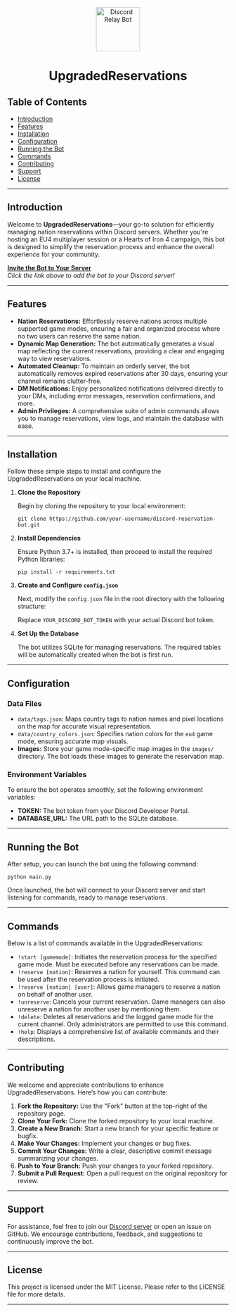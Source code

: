 <div align="center">
    <img src="https://i.imgur.com/F60J2JS.png" alt="Discord Relay Bot" width="100" />
    <h1>UpgradedReservations</h1>
</div>

## **Table of Contents**
- [Introduction](#introduction)
- [Features](#features)
- [Installation](#installation)
- [Configuration](#configuration)
- [Running the Bot](#running-the-bot)
- [Commands](#commands)
- [Contributing](#contributing)
- [Support](#support)
- [License](#license)

---

## **Introduction**

Welcome to **UpgradedReservations**—your go-to solution for efficiently managing nation reservations within Discord servers. Whether you're hosting an EU4 multiplayer session or a Hearts of Iron 4 campaign, this bot is designed to simplify the reservation process and enhance the overall experience for your community.

[**Invite the Bot to Your Server**](https://discord.com/oauth2/authorize?client_id=733588874500243486&scope=bot)  
*Click the link above to add the bot to your Discord server!*

---

## **Features**

- **Nation Reservations:** Effortlessly reserve nations across multiple supported game modes, ensuring a fair and organized process where no two users can reserve the same nation.
- **Dynamic Map Generation:** The bot automatically generates a visual map reflecting the current reservations, providing a clear and engaging way to view reservations.
- **Automated Cleanup:** To maintain an orderly server, the bot automatically removes expired reservations after 30 days, ensuring your channel remains clutter-free.
- **DM Notifications:** Enjoy personalized notifications delivered directly to your DMs, including error messages, reservation confirmations, and more.
- **Admin Privileges:** A comprehensive suite of admin commands allows you to manage reservations, view logs, and maintain the database with ease.

---

## **Installation**

Follow these simple steps to install and configure the UpgradedReservations on your local machine.

1. **Clone the Repository**

   Begin by cloning the repository to your local environment:

   ```git clone https://github.com/your-username/discord-reservation-bot.git```

2. **Install Dependencies**

   Ensure Python 3.7+ is installed, then proceed to install the required Python libraries:

   ```pip install -r requirements.txt```

3. **Create and Configure `config.json`**

   Next, modify the `config.json` file in the root directory with the following structure:
   
   Replace `YOUR_DISCORD_BOT_TOKEN` with your actual Discord bot token.

4. **Set Up the Database**

   The bot utilizes SQLite for managing reservations. The required tables will be automatically created when the bot is first run.

---

## **Configuration**

### **Data Files**

- `data/tags.json`: Maps country tags to nation names and pixel locations on the map for accurate visual representation.
- `data/country_colors.json`: Specifies nation colors for the `eu4` game mode, ensuring accurate map visuals.
- **Images:** Store your game mode-specific map images in the `images/` directory. The bot loads these images to generate the reservation map.

### **Environment Variables**

To ensure the bot operates smoothly, set the following environment variables:

- **TOKEN:** The bot token from your Discord Developer Portal.
- **DATABASE_URL:** The URL path to the SQLite database.

---

## **Running the Bot**

After setup, you can launch the bot using the following command:

```python main.py```

Once launched, the bot will connect to your Discord server and start listening for commands, ready to manage reservations.

---

## **Commands**

Below is a list of commands available in the UpgradedReservations:

- `!start [gamemode]`: Initiates the reservation process for the specified game mode. Must be executed before any reservations can be made.
- `!reserve [nation]`: Reserves a nation for yourself. This command can be used after the reservation process is initiated.
- `!reserve [nation] [user]`: Allows game managers to reserve a nation on behalf of another user.
- `!unreserve`: Cancels your current reservation. Game managers can also unreserve a nation for another user by mentioning them.
- `!delete`: Deletes all reservations and the logged game mode for the current channel. Only administrators are permitted to use this command.
- `!help`: Displays a comprehensive list of available commands and their descriptions.

---

## **Contributing**

We welcome and appreciate contributions to enhance UpgradedReservations. Here’s how you can contribute:

1. **Fork the Repository:** Use the "Fork" button at the top-right of the repository page.
2. **Clone Your Fork:** Clone the forked repository to your local machine.
3. **Create a New Branch:** Start a new branch for your specific feature or bugfix.
4. **Make Your Changes:** Implement your changes or bug fixes.
5. **Commit Your Changes:** Write a clear, descriptive commit message summarizing your changes.
6. **Push to Your Branch:** Push your changes to your forked repository.
7. **Submit a Pull Request:** Open a pull request on the original repository for review.

---

## **Support**

For assistance, feel free to join our [Discord server](https://discord.gg/zcu5aFwKGf) or open an issue on GitHub. We encourage contributions, feedback, and suggestions to continuously improve the bot.

---

## **License**

This project is licensed under the MIT License. Please refer to the LICENSE file for more details.

---

